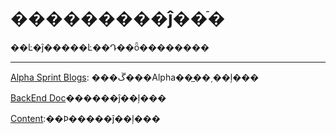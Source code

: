 # ���������ĵ��ֿ�

��Ŀ�ĵ�����Ŀ��Դ��ȫ��������

-----

[Alpha Sprint Blogs](./Alpha%20Sprint%20Blogs/): ���ڱ���Alpha��̲��͵��ļ���

[BackEnd Doc](./BackEnd%20Doc/)������ĵ��ļ���

[Content](./Content):��Ϸ�����ĵ��ļ���
